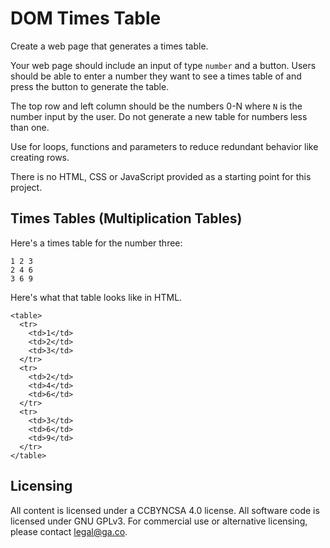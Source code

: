 # DOM Times Table
Create a web page that generates a times table.

Your web page should include an input of type `number` and a button. Users
should be able to enter a number they want to see a times table of and press
the button to generate the table.

The top row and left column should be the numbers 0-N where `N` is the number
input by the user. Do not generate a new table for numbers less than one.

Use for loops, functions and parameters to reduce redundant behavior like
creating rows.

There is no HTML, CSS or JavaScript provided as a starting point for this
project.

## Times Tables (Multiplication Tables)
Here's a times table for the number three:

```
1 2 3
2 4 6
3 6 9
```

Here's what that table looks like in HTML.

```
<table>
  <tr>
    <td>1</td>
    <td>2</td>
    <td>3</td>
  </tr>
  <tr>
    <td>2</td>
    <td>4</td>
    <td>6</td>
  </tr>
  <tr>
    <td>3</td>
    <td>6</td>
    <td>9</td>
  </tr>
</table>
```

## Licensing
All content is licensed under a CC­BY­NC­SA 4.0 license.
All software code is licensed under GNU GPLv3. For commercial use or alternative licensing, please contact legal@ga.co.

